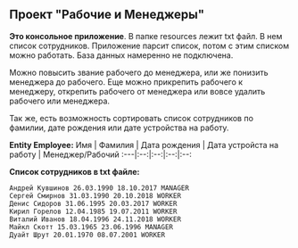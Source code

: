 ## Проект "Рабочие и Менеджеры"
__Это консольное приложение__. В папке resources лежит txt файл. В нем список сотрудников. Приложение парсит список, потом с этим списком можно работать. База данных намеренно не подключена.

Можно повысить звание рабочего до менеджера, или же понизить менеджера до рабочего. Еще можно прикрепить рабочего к менеджеру, открепить рабочего от менеджера или вовсе удалить рабочего или менеджера.

Так же, есть возможность сортировать список сотрудников по фамилии, дате рождения или дате устройства на работу.

__Entity Employee:__
Имя | Фамилия | Дата рождения | Дата устройста на работу | Менеджер/Рабочий
:---|:--:|:--:|:--:|:--:

__Список сотрудников в txt файле:__
```
Андрей Кувшинов 26.03.1990 18.10.2017 MANAGER
Сергей Смирнов 31.03.1990 20.10.2018 WORKER
Денис Сидоров 31.06.1995 20.03.2017 WORKER
Кирил Горелов 12.04.1985 19.07.2011 WORKER
Виталий Иванов 18.04.1996 24.11.2018 WORKER
Майкл Скотт 15.03.1965 23.06.1996 MANAGER
Дуайт Шрут 20.01.1970 08.07.2001 WORKER
```
